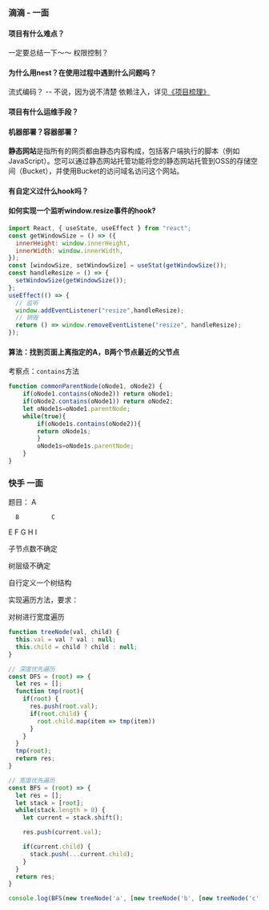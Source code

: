 ### 滴滴 - 一面
#### 项目有什么难点？
一定要总结一下～～
权限控制？

#### 为什么用nest？在使用过程中遇到什么问题吗？
流式编码？ -- 不说，因为说不清楚
依赖注入，详见[《项目梳理》](./%E9%A1%B9%E7%9B%AE%E6%A2%B3%E7%90%86/%E9%A1%B9%E7%9B%AE%E4%BB%8B%E7%BB%8D.md)

#### 项目有什么运维手段？

#### 机器部署？容器部署？

**静态网站**是指所有的网页都由静态内容构成，包括客户端执行的脚本（例如JavaScript）。您可以通过静态网站托管功能将您的静态网站托管到OSS的存储空间（Bucket），并使用Bucket的访问域名访问这个网站。

#### 有自定义过什么hook吗？


#### 如何实现一个监听window.resize事件的hook?
```js
import React, { useState, useEffect } from "react";
const getWindowSize = () => ({
  innerHeight: window.innerHeight,
  innerWidth: window.innerWidth,
});
const [windowSize, setWindowSize] = useStat(getWindowSize());
const handleResize = () => {
  setWindowSize(getWindowSize());
};
useEffect(() => {
  // 监听
  window.addEventListener("resize",handleResize);
  // 销毁
  return () => window.removeEventListene("resize", handleResize);
});
```
#### 算法：找到页面上离指定的A，B两个节点最近的父节点
考察点：`contains`方法
```js
function commonParentNode(oNode1, oNode2) {
    if(oNode1.contains(oNode2)) return oNode1;
    if(oNode2.contains(oNode1)) return oNode2;
    let oNode1s=oNode1.parentNode;
    while(true){
        if(oNode1s.contains(oNode2)){
        return oNode1s; 
        }
        oNode1s=oNode1s.parentNode;
    }
}
```

### 快手 一面
题目：
           A

      B         C

E  F  G       H   I

子节点数不确定

树层级不确定

自行定义一个树结构

实现遍历方法，要求：

对树进行宽度遍历

```js
function treeNode(val, child) {
  this.val = val ? val : null;
  this.child = child ? child : null;
}

// 深度优先遍历
const DFS = (root) => {
  let res = [];
  function tmp(root){
    if(root) {
      res.push(root.val);
      if(root.child) {
        root.child.map(item => tmp(item))
      }
    }
  }
  tmp(root);
  return res;
}

// 宽度优先遍历
const BFS = (root) => {
  let res = [];
  let stack = [root];
  while(stack.length > 0) {
    let current = stack.shift();

    res.push(current.val);

    if(current.child) {
      stack.push(...current.child);
    }
  }
  return res;
}

console.log(BFS(new treeNode('a', [new treeNode('b', [new treeNode('c')]), new treeNode('d')])))
```